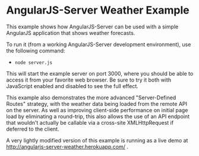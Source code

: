 # AngularJS-Server Weather Example

This example shows how AngularJS-Server can be used with a simple AngularJS application that
shows weather forecasts.

To run it (from a working AngularJS-Server development environment), use the following command:

* ``node server.js``

This will start the example server on port 3000, where you should be able to access it from your
favorite web browser. Be sure to try it both with JavaScript enabled and disabled to see the
full effect.

This example also demonstrates the more advanced "Server-Defined Routes" strategy, with the
weather data being loaded from the remote API on the server. As well as improving client-side
performance on initial page load by eliminating a round-trip, this also allows the use of
an API endpoint that wouldn't actually be callable via a cross-site XMLHttpRequest if
deferred to the client.

A very lightly modified version of this example is running as a live demo at
http://angularjs-server-weather.herokuapp.com/ .
